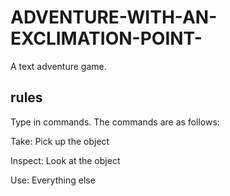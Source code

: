 # ADVENTURE-WITH-AN-EXCLIMATION-POINT-
A text adventure game.

## rules
Type in commands. The commands are as follows:

Take:     Pick up the object

Inspect:  Look at the object

Use:      Everything else
